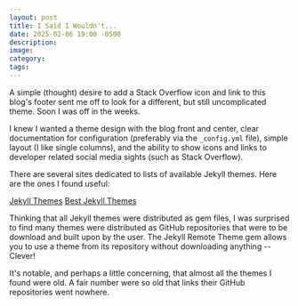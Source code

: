 ```yaml
---
layout: post
title: I Said I Wouldn't...
date: 2025-02-06 19:00 -0500
description:
image:
category:
tags:
---
```

A simple (thought) desire to add a Stack Overflow icon and link to this blog's footer sent me off to look for a different, but still uncomplicated theme. Soon I was off in the weeks.

I knew I wanted a theme design with the blog front and center, clear documentation for configuration (preferably via the `_config.yml` file), simple layout (I like single columns), and the ability to show icons and links to developer related social media sights (such as Stack Overflow).

There are several sites dedicated to lists of available Jekyll themes. Here are the ones I found useful:

[Jekyll Themes](http://jekyllthemes.org/)
[Best Jekyll Themes](https://www.bestjekyllthemes.com/)

Thinking that all Jekyll themes were distributed as gem files, I was surprised to find many themes were distributed as GitHub repositories that were to be download and built upon by the user. The Jekyll Remote Theme gem allows you to use a theme from its repository without downloading anything -- Clever!

It's notable, and perhaps a little concerning, that almost all the themes I found were old. A fair number were so old that links their GitHub repositories went nowhere.